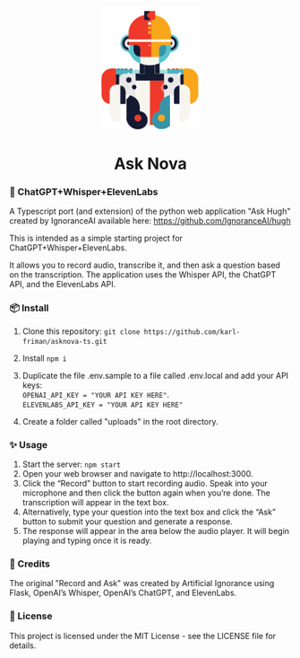 <p align="center">
  <img width="180" src="./public/img/robot.png" alt="ChatGPT">
  <h1 align="center">Ask Nova</h1>
</p>
<p>

### 🦾 ChatGPT+Whisper+ElevenLabs

A Typescript port (and extension) of the python web application "Ask Hugh" created by IgnoranceAI available here: https://github.com/IgnoranceAI/hugh

This is intended as a simple starting project for ChatGPT+Whisper+ElevenLabs.

It allows you to record audio, transcribe it, and then ask a question based on the transcription. The application uses the Whisper API, the ChatGPT API, and the ElevenLabs API.

### 📦 Install

1. Clone this repository:
   `git clone https://github.com/karl-friman/asknova-ts.git`

2. Install
   `npm i`

3. Duplicate the file .env.sample to a file called .env.local and add your API keys:  
   `OPENAI_API_KEY = "YOUR API KEY HERE"`.  
   `ELEVENLABS_API_KEY = "YOUR API KEY HERE"`

4. Create a folder called "uploads" in the root directory.

### ✨ Usage

1. Start the server: `npm start`
2. Open your web browser and navigate to http://localhost:3000.
3. Click the “Record” button to start recording audio. Speak into your microphone and then click the button again when you’re done. The transcription will appear in the text box.
4. Alternatively, type your question into the text box and click the “Ask” button to submit your question and generate a response.
5. The response will appear in the area below the audio player. It will begin playing and typing once it is ready.

### 🙏 Credits

The original "Record and Ask" was created by Artificial Ignorance using Flask, OpenAI’s Whisper, OpenAI’s ChatGPT, and ElevenLabs.

### 🪪 License

This project is licensed under the MIT License - see the LICENSE file for details.

</p>
